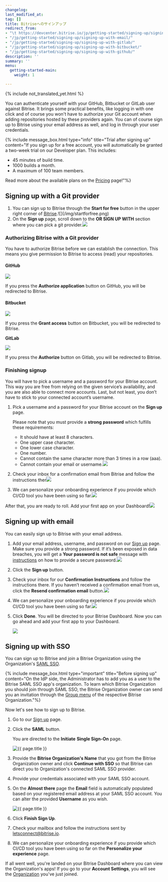 ```yaml
---
changelog: 
last_modified_at: 
tag: []
title: Bitriseへのサインアップ
redirect_from:
- "\t https://devcenter.bitrise.io/jp/getting-started/signing-up/signing-up-with-email"
- "/jp/getting-started/signing-up/signing-up-with-email/"
- "/jp/getting-started/signing-up/signing-up-with-gitlab/"
- "/jp/getting-started/signing-up/signing-up-with-bitbucket/"
- "/jp/getting-started/signing-up/signing-up-with-github/"
description: ''
summary: ''
menu:
  getting-started-main:
    weight: 1

---
```

{% include not_translated_yet.html %}

You can authenticate yourself with your GitHub, Bitbucket or GitLab user against Bitrise. It brings some practical benefits, like logging in with one click and of course you won't have to authorize your Git account when adding repositories hosted by these providers again. You can of course sign up to Bitrise using your email address as well, and log in through your user credentials.

{% include message_box.html type="info" title="Trial after signing up" content="If you sign up for a free account, you will automatically be granted a two-week trial on our Developer plan. This includes:

* 45 minutes of build time.
* 1000 builds a month.
* A maximum of 100 team members.

Read more about the available plans on the [Pricing](https://www.bitrise.io/pricing/teams) page!"%}

## Signing up with a Git provider

1. You can sign up to Bitrise through the **Start for free** button in the upper right corner of [Bitrise](https://www.bitrise.io/ "https://www.bitrise.io/").![](/img/startforfree.png)
2. On the **Sign up** page, scroll down to the **OR SIGN UP WITH** section where you can pick a git provider.![](/img/signuppage.png)

### Authorizing Bitrise with a Git provider

You have to authorize Bitrise before we can establish the connection. This means you give permission to Bitrise to access (read) your repositories.

#### GitHub

![](/img/authorize-github.png)

If you press the **Authorize application** button on GitHub, you will be redirected to Bitrise.

#### Bitbucket

![](/img/authorize-bitbucket.png)

If you press the **Grant access** button on Bitbucket, you will be redirected to Bitrise.

**GitLab**

![](/img/authorize-gitlab.png)

If you press the **Authorize** button on Gitlab, you will be redirected to Bitrise.

### Finishing signup

You will have to pick a username and a password for your Bitrise account. This way you are free from relying on the given service’s availability, and you are also able to connect more accounts. Last, but not least, you don’t have to stick to your connected account’s username.

1. Pick a username and a password for your Bitrise account on the **Sign up** page.

   Please note that you must provide a **strong password** which fulfills these requirements:
   * It should have at least 8 characters.
   * One upper case character.
   * One lower case character.
   * One number.
   * Cannot contain the same character more than 3 times in a row (aaa).
   * Cannot contain your email or username.![](/img/signuppage-1.png)
2. Check your inbox for a confirmation email from Bitrise and follow the instructions ther![](/img/checkyourinbox.png)
3. We can personalize your onboarding experience if you provide which CI/CD tool you have been using so far.![](/img/personalize.png)

After that, you are ready to roll. Add your first app on your Dashboard!![](/img/firstpage.png)

## Signing up with email

You can easily sign up to Bitrise with your email address.

1. Add your email address, username, and password on our [Sign up](https://app.bitrise.io/users/sign_up "https://app.bitrise.io/users/sign_up") page. Make sure you provide a strong password. If it’s been exposed in data breaches, you will get a **Your password is not safe** message with [instructions](https://haveibeenpwned.com/Passwords "https://haveibeenpwned.com/Passwords") on how to provide a secure password.![](/img/signuppage-1.png)
2. Click the **Sign up** button.
3. Check your inbox for our **Confirmation Instructions** and follow the instructions there. If you haven’t received a confirmation email from us, click the **Resend confirmation email** button.![](/img/checkyourinbox.png)
4. We can personalize your onboarding experience if you provide which CI/CD tool you have been using so far.![](/img/personalize.png)
5. Click **Done**. You will be directed to your Bitrise Dashboard. Now you can go ahead and add your first app to your Dashboard.

   ![](/img/firstpage.png)

## Signing up with SSO

You can sign up to Bitrise and join a Bitrise Organization using the Organization's [SAML SSO](/team-management/organizations/saml-sso-in-organizations/).

{% include message_box.html type="important" title="Before signing up" content="On the IdP side, the Administrator has to add you as a user to the Bitrise SAML SSO app's organization. To learn which Bitrise Organization you should join through SAML SSO, the Bitrise Organization owner can send you an invitation through the [Group menu](/team-management/organizations/members-organizations/#adding-members-to-organizations) of the respective Bitrise Organization."%}

Now let's see how to sign up to Bitrise.

1. Go to our [Sign up](https://app.bitrise.io/users/sign_up) page.
2. Click the **SAML** button.

   You are directed to the **Initiate** **Single Sign-On** page.

   ![{{ page.title }}](/img/saml-sso-sign-up.jpg)
3. Provide the **Bitrise Organization's Name** that you got from the Bitrise Organization owner and click **Continue with SSO** so that Bitrise can direct you to Organization's connected SAML SSO provider.
4. Provide your credentials associated with your SAML SSO account.
5. On the **Almost there** page the **Email** field is automatically populated based on your registered email address at your SAML SSO account. You can alter the provided **Username** as you wish.

   ![{{ page.title }}](/img/signup-saml-almost-there-1.jpg)
6. Click **Finish Sign Up**.
7. Check your mailbox and follow the instructions sent by letsconnect@bitrise.io.
8. We can personalize your onboarding experience if you provide which CI/CD tool you have been using so far on the **Personalize your experience** page.

If all went well, you're landed on your Bitrise Dashboard where you can view the Organization's apps! If you go to your **Account Settings**, you will see the [Organization]() you've just joined.